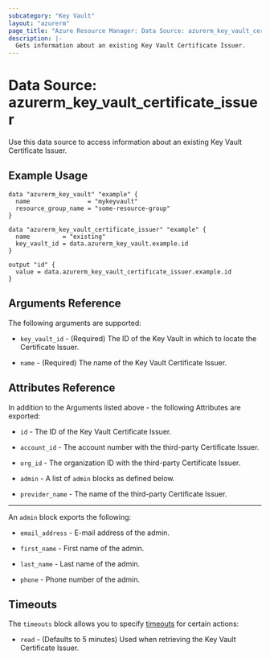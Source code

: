 ```yaml
---
subcategory: "Key Vault"
layout: "azurerm"
page_title: "Azure Resource Manager: Data Source: azurerm_key_vault_certificate_issuer"
description: |-
  Gets information about an existing Key Vault Certificate Issuer.
---
```


# Data Source: azurerm_key_vault_certificate_issuer

Use this data source to access information about an existing Key Vault Certificate Issuer.

## Example Usage

```hcl
data "azurerm_key_vault" "example" {
  name                = "mykeyvault"
  resource_group_name = "some-resource-group"
}

data "azurerm_key_vault_certificate_issuer" "example" {
  name         = "existing"
  key_vault_id = data.azurerm_key_vault.example.id
}

output "id" {
  value = data.azurerm_key_vault_certificate_issuer.example.id
}
```

## Arguments Reference

The following arguments are supported:

* `key_vault_id` - (Required) The ID of the Key Vault in which to locate the Certificate Issuer.

* `name` - (Required) The name of the Key Vault Certificate Issuer.

## Attributes Reference

In addition to the Arguments listed above - the following Attributes are exported:

* `id` - The ID of the Key Vault Certificate Issuer.

* `account_id` - The account number with the third-party Certificate Issuer.

* `org_id` - The organization ID with the third-party Certificate Issuer.

* `admin` - A list of `admin` blocks as defined below.

* `provider_name` - The name of the third-party Certificate Issuer.

---

An `admin` block exports the following:

* `email_address` - E-mail address of the admin.

* `first_name` - First name of the admin.

* `last_name` - Last name of the admin.

* `phone` - Phone number of the admin.

## Timeouts

The `timeouts` block allows you to specify [timeouts](https://www.terraform.io/language/resources/syntax#operation-timeouts) for certain actions:

* `read` - (Defaults to 5 minutes) Used when retrieving the Key Vault Certificate Issuer.
